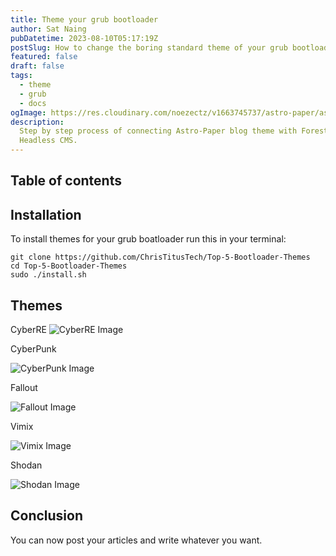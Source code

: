 ```yaml
---
title: Theme your grub bootloader
author: Sat Naing
pubDatetime: 2023-08-10T05:17:19Z
postSlug: How to change the boring standard theme of your grub bootloader menu
featured: false
draft: false
tags:
  - theme
  - grub
  - docs
ogImage: https://res.cloudinary.com/noezectz/v1663745737/astro-paper/astropaper-x-forestry-og_kqfwp0.png
description:
  Step by step process of connecting Astro-Paper blog theme with Forestry
  Headless CMS.
---
```




## Table of contents

## Installation

To install themes for your grub boatloader run this in your terminal:

```shell
git clone https://github.com/ChrisTitusTech/Top-5-Bootloader-Themes
cd Top-5-Bootloader-Themes
sudo ./install.sh
```

## Themes

CyberRE
![CyberRE Image](/assets/CyberRE.png)

CyberPunk

![CyberPunk Image](/assets/CyberPunk.jpg)

Fallout

![Fallout Image](/assets/Fallout.jpg)

Vimix

![Vimix Image](/assets/Vimix.jpg)

Shodan

![Shodan Image](/assets/Shodan.jpg)

## Conclusion

You can now post your articles and write whatever you want.

